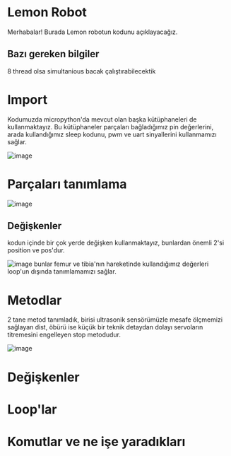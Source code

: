 # Lemon Robot

Merhabalar! Burada Lemon robotun kodunu açıklayacağız.
## Bazı gereken bilgiler
8 thread olsa simultanious bacak çalıştırabilecektik

# Import
Kodumuzda micropython'da mevcut olan başka kütüphaneleri de kullanmaktayız. Bu kütüphaneler parçaları bağladığımız pin değerlerini, arada kullandığımız sleep kodunu, pwm ve uart sinyallerini kullanmamızı sağlar.

![image](https://user-images.githubusercontent.com/63399574/168583907-c8968cf0-1d5c-4f9e-a673-e1d1f8e01f90.png)

# Parçaları tanımlama
![image](https://user-images.githubusercontent.com/63399574/168582937-970195a6-95b1-4179-b61b-a7cc64d397f1.png)

## Değişkenler
kodun içinde bir çok yerde değişken kullanmaktayız, bunlardan önemli 2'si position ve pos'dur.

![image](https://user-images.githubusercontent.com/63399574/168583217-9bc4b848-a462-43c8-8375-75b5fbf20a6b.png)
bunlar femur ve tibia'nın hareketinde kullandığımız değerleri loop'un dışında tanımlamamızı sağlar.

# Metodlar
2 tane metod tanımladık, birisi ultrasonik sensörümüzle mesafe ölçmemizi sağlayan dist, öbürü ise küçük bir teknik detaydan dolayı servoların titremesini engelleyen stop metodudur.

![image](https://user-images.githubusercontent.com/63399574/168583556-341ae35c-86e5-40fa-a6b5-6336cdc6f90b.png)


# Değişkenler

# Loop'lar

# Komutlar ve ne işe yaradıkları
